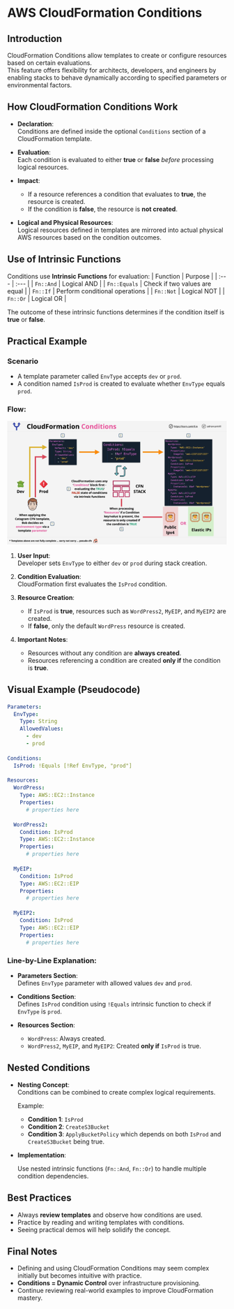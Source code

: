 # AWS CloudFormation Conditions

## Introduction

CloudFormation Conditions allow templates to create or configure resources based on certain evaluations.  
This feature offers flexibility for architects, developers, and engineers by enabling stacks to behave dynamically according to specified parameters or environmental factors.

## How CloudFormation Conditions Work

- **Declaration**:  
  Conditions are defined inside the optional `Conditions` section of a CloudFormation template.
- **Evaluation**:  
  Each condition is evaluated to either **true** or **false** _before_ processing logical resources.

- **Impact**:

  - If a resource references a condition that evaluates to **true**, the resource is created.
  - If the condition is **false**, the resource is **not created**.

- **Logical and Physical Resources**:  
  Logical resources defined in templates are mirrored into actual physical AWS resources based on the condition outcomes.

## Use of Intrinsic Functions

Conditions use **Intrinsic Functions** for evaluation:
| Function | Purpose |
| :--- | :--- |
| `Fn::And` | Logical AND |
| `Fn::Equals` | Check if two values are equal |
| `Fn::If` | Perform conditional operations |
| `Fn::Not` | Logical NOT |
| `Fn::Or` | Logical OR |

The outcome of these intrinsic functions determines if the condition itself is **true** or **false**.

## Practical Example

### Scenario

- A template parameter called `EnvType` accepts `dev` or `prod`.
- A condition named `IsProd` is created to evaluate whether `EnvType` equals `prod`.

### Flow:

![alt text](./Images/image-11.png)

1. **User Input**:  
   Developer sets `EnvType` to either `dev` or `prod` during stack creation.
2. **Condition Evaluation**:  
   CloudFormation first evaluates the `IsProd` condition.

3. **Resource Creation**:

   - If `IsProd` is **true**, resources such as `WordPress2`, `MyEIP`, and `MyEIP2` are created.
   - If **false**, only the default `WordPress` resource is created.

4. **Important Notes**:
   - Resources without any condition are **always created**.
   - Resources referencing a condition are created **only if** the condition is **true**.

## Visual Example (Pseudocode)

```yaml
Parameters:
  EnvType:
    Type: String
    AllowedValues:
      - dev
      - prod

Conditions:
  IsProd: !Equals [!Ref EnvType, "prod"]

Resources:
  WordPress:
    Type: AWS::EC2::Instance
    Properties:
      # properties here

  WordPress2:
    Condition: IsProd
    Type: AWS::EC2::Instance
    Properties:
      # properties here

  MyEIP:
    Condition: IsProd
    Type: AWS::EC2::EIP
    Properties:
      # properties here

  MyEIP2:
    Condition: IsProd
    Type: AWS::EC2::EIP
    Properties:
      # properties here
```

### Line-by-Line Explanation:

- **Parameters Section**:  
  Defines `EnvType` parameter with allowed values `dev` and `prod`.

- **Conditions Section**:  
  Defines `IsProd` condition using `!Equals` intrinsic function to check if `EnvType` is `prod`.

- **Resources Section**:
  - `WordPress`: Always created.
  - `WordPress2`, `MyEIP`, and `MyEIP2`: Created **only if** `IsProd` is true.

## Nested Conditions

- **Nesting Concept**:  
  Conditions can be combined to create complex logical requirements.

  Example:

  - **Condition 1**: `IsProd`
  - **Condition 2**: `CreateS3Bucket`
  - **Condition 3**: `ApplyBucketPolicy` which depends on both `IsProd` and `CreateS3Bucket` being true.

- **Implementation**:

  Use nested intrinsic functions (`Fn::And`, `Fn::Or`) to handle multiple condition dependencies.

## Best Practices

- Always **review templates** and observe how conditions are used.
- Practice by reading and writing templates with conditions.
- Seeing practical demos will help solidify the concept.

## Final Notes

- Defining and using CloudFormation Conditions may seem complex initially but becomes intuitive with practice.
- **Conditions = Dynamic Control** over infrastructure provisioning.
- Continue reviewing real-world examples to improve CloudFormation mastery.
